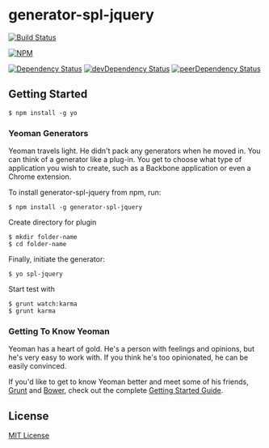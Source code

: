 # generator-spl-jquery 

[![Build Status](https://travis-ci.org/jalet/generator-spl-jquery.png?branch=master)](https://travis-ci.org/jalet/generator-spl-jquery)


[![NPM](https://nodei.co/npm/generator-spl-jquery.png?downloads=true)](https://nodei.co/npm/generator-spl-jquery/)

[![Dependency Status](https://david-dm.org/jalet/generator-spl-jquery.svg?style=flat-square)](https://david-dm.org/jalet/generator-spl-jquery)
[![devDependency Status](https://david-dm.org/jalet/generator-spl-jquery/dev-status.svg?style=flat-square)](https://david-dm.org/jalet/generator-spl-jquery#info=devDependencies)
[![peerDependency Status](https://david-dm.org/jalet/generator-spl-jquery/peer-status.svg?style=flat-square)](https://david-dm.org/jalet/generator-spl-jquery#info=peerDependencies)


## Getting Started

```
$ npm install -g yo
```

### Yeoman Generators

Yeoman travels light. He didn't pack any generators when he moved in. You can think of a generator like a plug-in. You get to choose what type of application you wish to create, such as a Backbone application or even a Chrome extension.

To install generator-spl-jquery from npm, run:

```
$ npm install -g generator-spl-jquery
```
Create directory for plugin

```
$ mkdir folder-name
$ cd folder-name
```

Finally, initiate the generator:

```
$ yo spl-jquery
```

Start test with
```
$ grunt watch:karma
$ grunt karma
```

### Getting To Know Yeoman

Yeoman has a heart of gold. He's a person with feelings and opinions, but he's very easy to work with. If you think he's too opinionated, he can be easily convinced.

If you'd like to get to know Yeoman better and meet some of his friends, [Grunt](http://gruntjs.com) and [Bower](http://bower.io), check out the complete [Getting Started Guide](https://github.com/yeoman/yeoman/wiki/Getting-Started).


## License

[MIT License](http://en.wikipedia.org/wiki/MIT_License)
